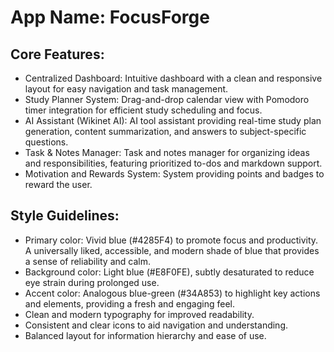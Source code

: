# **App Name**: FocusForge

## Core Features:

- Centralized Dashboard: Intuitive dashboard with a clean and responsive layout for easy navigation and task management.
- Study Planner System: Drag-and-drop calendar view with Pomodoro timer integration for efficient study scheduling and focus.
- AI Assistant (Wikinet AI): AI tool assistant providing real-time study plan generation, content summarization, and answers to subject-specific questions.
- Task & Notes Manager: Task and notes manager for organizing ideas and responsibilities, featuring prioritized to-dos and markdown support.
- Motivation and Rewards System: System providing points and badges to reward the user.

## Style Guidelines:

- Primary color: Vivid blue (#4285F4) to promote focus and productivity. A universally liked, accessible, and modern shade of blue that provides a sense of reliability and calm.
- Background color: Light blue (#E8F0FE), subtly desaturated to reduce eye strain during prolonged use.
- Accent color: Analogous blue-green (#34A853) to highlight key actions and elements, providing a fresh and engaging feel.
- Clean and modern typography for improved readability.
- Consistent and clear icons to aid navigation and understanding.
- Balanced layout for information hierarchy and ease of use.